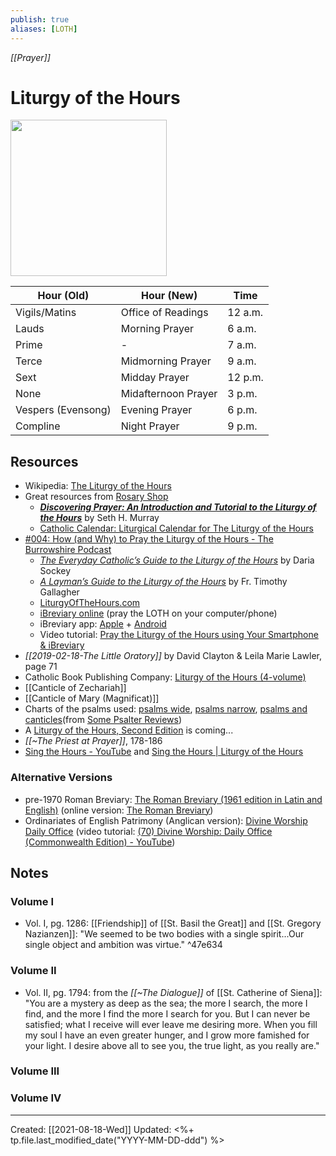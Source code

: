 ```yaml
---
publish: true
aliases: [LOTH]
---
```


*[[Prayer]]*

# Liturgy of the Hours

<img src="https://cbp-assets.s3.amazonaws.com/products/409-13-1.jpg" width=250>

| Hour (Old)         | Hour (New)          | Time    |
| ------------------ | ------------------- | ------- |
| Vigils/Matins      | Office of Readings  | 12 a.m. |
| Lauds              | Morning Prayer      | 6 a.m.  |
| Prime              | -                   | 7 a.m.  |
| Terce              | Midmorning Prayer   | 9 a.m.  |
| Sext               | Midday Prayer       | 12 p.m. |
| None               | Midafternoon Prayer | 3 p.m.  |
| Vespers (Evensong) | Evening Prayer      | 6 p.m.  |
| Compline           | Night Prayer        | 9 p.m.  |

## Resources
- Wikipedia: [The Liturgy of the Hours](https://en.wikipedia.org/wiki/Liturgy_of_the_Hours)
- Great resources from [Rosary Shop](https://prayer.rosaryshop.com/)
	- ***[Discovering Prayer: An Introduction and Tutorial to the Liturgy of the Hours](https://prayer.rosaryshop.com/discoveringPrayer.pdf)*** by Seth H. Murray
	- [Catholic Calendar: Liturgical Calendar for The Liturgy of the Hours](https://www.rosaryshop.com/calendar.php?year=this)
- [#004: How (and Why) to Pray the Liturgy of the Hours - The Burrowshire Podcast](https://burrowshirepodcast.com/liturgy-of-the-hours/)
	- _[The Everyday Catholic’s Guide to the Liturgy of the Hours](https://www.amazon.com/Everyday-Catholics-Guide-Liturgy-Hours/dp/1616365285/?tag=ththve-20)_ by Daria Sockey
	- _[A Layman’s Guide to the Liturgy of the Hours](https://www.amazon.com/Laymans-Guide-Liturgy-Hours-Prayers/dp/1682780759/?tag=ththve-20)_ by Fr. Timothy Gallagher
	- [LiturgyOfTheHours.com](https://www.liturgyofthehours.org/)
	- [iBreviary online](http://www.ibreviary.com/m2/breviario.php) (pray the LOTH on your computer/phone)
	- iBreviary app: [Apple](https://apps.apple.com/us/app/ibreviary-ts-plus/id422601705) + [Android](https://play.google.com/store/apps/details?id=com.netguru.ibreviary&hl=en_US)
	- Video tutorial: [Pray the Liturgy of the Hours using Your Smartphone & iBreviary](https://www.youtube.com/watch?v=7Mo_OyMe8fk)
- *[[2019-02-18-The Little Oratory]]* by David Clayton & Leila Marie Lawler, page 71
- Catholic Book Publishing Company: [Liturgy of the Hours (4-volume)](https://catholicbookpublishing.com/product/106)
- [[Canticle of Zechariah]]
- [[Canticle of Mary (Magnificat)]]
- Charts of the psalms used: [psalms wide](https://stutler.cc/russ/psalmchart_e.html), [psalms narrow](https://stutler.cc/russ/LOTH_CHART_vert.html), [psalms and canticles](https://stutler.cc/russ/breviary_chart_complete.html)(from [Some Psalter Reviews](https://stutler.cc/russ/psalter_reviews.html)) 
- A [Liturgy of the Hours, Second Edition](https://www.usccb.org/prayer-and-worship/liturgy-of-the-hours/liturgy-of-the-hours-second-edition) is coming...
- *[[~The Priest at Prayer]]*, 178-186
- [Sing the Hours - YouTube](https://www.youtube.com/c/SingtheHours?app=desktop) and [Sing the Hours | Liturgy of the Hours](https://singthehours.org/)

### Alternative Versions
- pre-1970 Roman Breviary: [The Roman Breviary (1961 edition in Latin and English)](https://www.baroniuspress.com/book.php?wid=56&bid=59#tab=tab-1) (online version: [The Roman Breviary](https://breviary.net/index.htm))
- Ordinariates of English Patrimony (Anglican version): [Divine Worship Daily Office](https://www.ctsbooks.org/product/daily-office/) (video tutorial: [(70) Divine Worship: Daily Office (Commonwealth Edition) - YouTube](https://www.youtube.com/playlist?list=PLvkKbvFiXHk43cTMDyRwb_qtAo2mQ9Xuy))

## Notes
### Volume I
- Vol. I, pg. 1286: [[Friendship]] of [[St. Basil the Great]] and [[St. Gregory Nazianzen]]: "We seemed to be two bodies with a single spirit...Our single object and ambition was virtue."  ^47e634

### Volume II
- Vol. II, pg. 1794: from the *[[~The Dialogue]]* of [[St. Catherine of Siena]]: "You are a mystery as deep as the sea; the more I search, the more I find, and the more I find the more I search for you. But I can never be satisfied; what I receive will ever leave me desiring more. When you fill my soul I have an even greater hunger, and I grow more famished for your light. I desire above all to see you, the true light, as you really are."


### Volume III

### Volume IV


---
Created: [[2021-08-18-Wed]]
Updated: <%+ tp.file.last_modified_date("YYYY-MM-DD-ddd") %>
